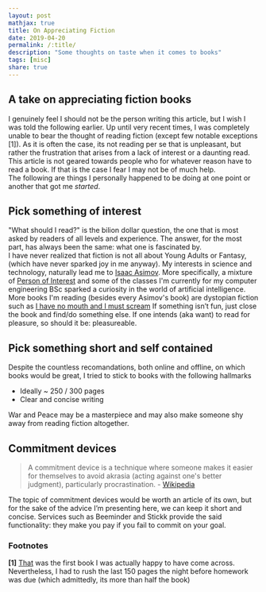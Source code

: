 ```yaml
---
layout: post
mathjax: true
title: On Appreciating Fiction
date: 2019-04-20
permalink: /:title/
description: "Some thoughts on taste when it comes to books"
tags: [misc]
share: true
---
```



## A take on appreciating fiction books

I genuinely feel I should not be the person writing this article, but I wish I
was told the following earlier. Up until very recent times, I was completely
unable to bear the thought of reading fiction (except few notable
exceptions [1]). As it is often the case, its not reading per se that is
unpleasant, but rather the frustration that arises from a lack of interest or a
daunting read. This article is not geared towards people who for
whatever reason have to read a book. If that is the case I fear I may not be of
much help.  
The following are things I personally happened to be doing at one
point or another that got me _started_.  

## Pick something of interest

"What should I read?" is the bilion dollar question, the one that is most asked
by readers of all levels and experience. The answer, for the most part, has
always been the same: what one is fascinated by.  
I have never realized that
fiction is not all about Young Adults or Fantasy, (which have never sparked joy
in me anyway). My interests in science and technology, naturally lead me to
[Isaac Asimov](https://en.wikipedia.org/wiki/Isaac_Asimov). More specifically,
a mixture of [Person of Interest]() and some of the classes I'm currently for
my computer engineering BSc sparked a curiosity in the world of artificial
intelligence. More books I'm reading (besides every Asimov's book) are 
dystopian fiction such as [I have no mouth and I must scream]()
If something isn’t fun, just close the book and find/do something else. If one
intends (aka want) to read for pleasure, so should it be: pleasureable.

## Pick something short and self contained

Despite the countless recomandations, both online and offline, on which
books would be great, I tried to
stick to books with the following hallmarks

* Ideally ~ 250 / 300 pages
* Clear and concise writing

War and Peace may be a masterpiece and may also make someone shy away from
reading fiction altogether. 

## Commitment devices

> A commitment device is a technique where someone makes it easier for 
themselves to avoid akrasia (acting against one's better judgment), 
particularly procrastination. - [Wikipedia]()

The topic of commitment devices would be worth an article of its own, but for
the sake of the advice I’m presenting here, we can keep it short and concise.
Services such as Beeminder and Stickk provide the said functionality: they
make you pay if you fail to commit on your goal.

### Footnotes

**[1]**
[That](https://www.goodreads.com/book/show/12578220-di-notte-sui-tetti-corsari-perfetti)
was the first book I was actually happy to have come across. Nevertheless, I had
to rush the last 150 pages the night before homework was due (which admittedly,
its more than half the book)
